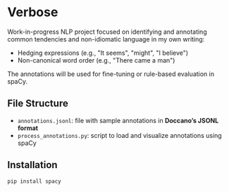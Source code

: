 # Verbose
Work-in-progress NLP project focused on identifying and annotating common tendencies and non-idiomatic language in my own writing:
- Hedging expressions (e.g., "It seems", "might", "I believe")
- Non-canonical word order (e.g., "There came a man")

The annotations will be used for fine-tuning or rule-based evaluation in spaCy.

## File Structure

- `annotations.jsonl`: file with sample annotations in **Doccano’s JSONL format**
- `process_annotations.py`: script to load and visualize annotations using spaCy

## Installation

```bash
pip install spacy
```
